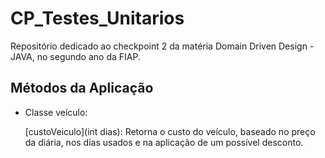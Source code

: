 # CP_Testes_Unitarios

Repositório dedicado ao checkpoint 2 da matéria Domain Driven Design - JAVA, no segundo ano da FIAP.

## Métodos da Aplicação

  - Classe veículo:

    [custoVeiculo](int dias):
    Retorna o custo do veículo, baseado no preço da diária, nos dias usados e na aplicação de um possível desconto.

    
  
